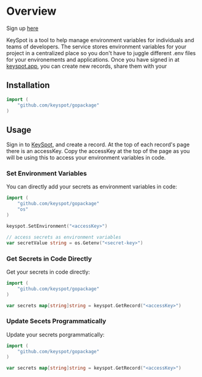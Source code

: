 # Overview

Sign up [here](https://keyspot.app)

KeySpot is a tool to help manage environment variables for individuals and teams of developers. The service stores environment variables for your project in a centralized place so you don't have to juggle different .env files for your environements and applications. Once you have signed in at [keyspot.app](https://keyspot.app), you can create new records, share them with your

## Installation

```go
import (
    "github.com/keyspot/gopackage"
)
```

## Usage

Sign in to [KeySpot](https://keyspot.app), and create a record. At the top of each record's page there is an accessKey. Copy the accessKey at the top of the page as you will be using this to access your environment variables in code.

### Set Environment Variables

You can directly add your secrets as environment variables in code:

```go
import (
    "github.com/keyspot/gopackage"
    "os"
)

keyspot.SetEnvironment("<accessKey>")

// access secrets as environment variables
var secretValue string = os.Getenv("<secret-key>")
```

### Get Secrets in Code Directly

Get your secrets in code directly:

```go
import (
    "github.com/keyspot/gopackage"
)

var secrets map[string]string = keyspot.GetRecord("<accessKey>")
```

### Update Secets Programmatically

Update your secrets porgrammatically:

```go
import (
    "github.com/keyspot/gopackage"
)

var secrets map[string]string = keyspot.GetRecord("<accessKey>")
```
